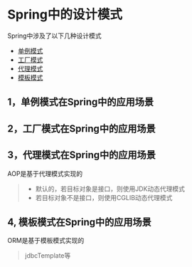 # Spring中的设计模式

Spring中涉及了以下几种设计模式
- [单例模式][Singleton]
- [工厂模式][Factory]
- [代理模式][Proxy]
- [模板模式][Template]
## 1，单例模式在Spring中的应用场景

## 2，工厂模式在Spring中的应用场景

## 3，代理模式在Spring中的应用场景

AOP是基于代理模式实现的
> - 默认的，若目标对象是接口，则使用JDK动态代理模式
> - 若目标对象不是接口，则使用CGLIB动态代理模式

## 4, 模板模式在Spring中的应用场景
ORM是基于模板模式实现的
> jdbcTemplate等

[Singleton]: ./singleton.md "singleton"
[Factory]: ./factory.md "factory"
[Proxy]: ./proxy.md "proxy"
[Template]: ./template.md "template"